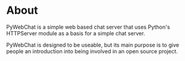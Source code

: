 # About #

PyWebChat is a simple web based chat server that uses Python's HTTPServer module as a basis for a simple chat server.

PyWebChat is designed to be useable, but its main purpose is to give people an introduction into being involved in an open source project.